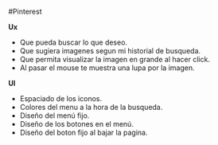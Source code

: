#Pinterest

**Ux**
- Que pueda buscar lo que deseo.
- Que sugiera imagenes segun mi historial de busqueda.
- Que permita visualizar la imagen en grande al hacer click.
- Al pasar el mouse te muestra una lupa por la imagen.





**UI**
- Espaciado de los iconos.
- Colores del menu a la hora de la busqueda.
- Diseño del menú fijo.
- Diseño de los botones en el menú.
- Diseño del boton fijo al bajar la pagina.
